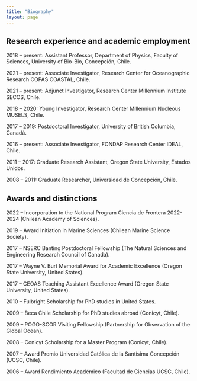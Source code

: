 ```yaml
---
title: "Biography"
layout: page
---
```


## Research experience and academic employment
2018 – present: Assistant Professor, Department of Physics, Faculty of Sciences, University of Bio-Bio, Concepción, Chile.

2021 – present: Associate Investigator, Research Center for Oceanographic Research COPAS COASTAL, Chile.

2021 – present: Adjunct Investigator, Research Center Millennium Institute SECOS, Chile.

2018 – 2020: Young Investigator, Research Center Millennium Nucleous MUSELS, Chile.

2017 – 2019: Postdoctoral Investigator, University of British Columbia, Canadá.

2016 – present: Associate Investigator, FONDAP Research Center IDEAL, Chile.

2011 – 2017: Graduate Research Assistant, Oregon State University, Estados Unidos.

2008 – 2011: Graduate Researcher, Universidad de Concepción, Chile.

## Awards and distinctions
2022 – Incorporation to the National Program Ciencia de Frontera 2022-2024 (Chilean Academy of Sciences).

2019 – Award Initiation in Marine Sciences (Chilean Marine Science Society).

2017 – NSERC Banting Postdoctoral Fellowship (The Natural Sciences and Engineering Research Council of Canada).

2017 – Wayne V. Burt Memorial Award for Academic Excellence (Oregon State University, United States).

2017 – CEOAS Teaching Assistant Excellence Award (Oregon State University, United States).

2010 – Fulbright Scholarship for PhD studies in United States.

2009 – Beca Chile Scholarship for PhD studies abroad (Conicyt, Chile).

2009 – POGO-SCOR Visiting Fellowship (Partnership for Observation of the Global Ocean).

2008 – Conicyt Scholarship for a Master Program (Conicyt, Chile).

2007 – Award Premio Universidad Católica de la Santísima Concepción (UCSC, Chile).

2006 – Award Rendimiento Académico (Facultad de Ciencias UCSC, Chile).
